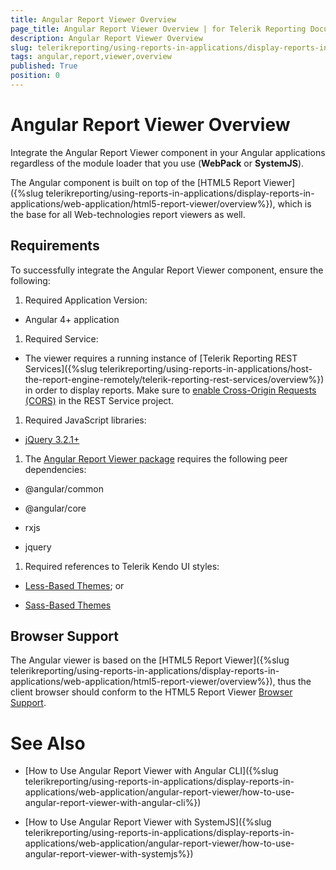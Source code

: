 ```yaml
---
title: Angular Report Viewer Overview
page_title: Angular Report Viewer Overview | for Telerik Reporting Documentation
description: Angular Report Viewer Overview
slug: telerikreporting/using-reports-in-applications/display-reports-in-applications/web-application/angular-report-viewer/angular-report-viewer-overview
tags: angular,report,viewer,overview
published: True
position: 0
---
```


# Angular Report Viewer Overview



Integrate the Angular Report Viewer component in your Angular applications regardless of the module loader that you use         (__WebPack__ or __SystemJS__).       

The Angular component is built on top of the         [HTML5 Report Viewer]({%slug telerikreporting/using-reports-in-applications/display-reports-in-applications/web-application/html5-report-viewer/overview%}), which is the base for all Web-technologies report viewers as well.       

## Requirements

To successfully integrate the Angular Report Viewer component, ensure the following:         

1. Required Application Version:             

* Angular 4+ application                 

1. Required Service:             

* The viewer requires a running instance of [Telerik Reporting REST Services]({%slug telerikreporting/using-reports-in-applications/host-the-report-engine-remotely/telerik-reporting-rest-services/overview%})                   in order to display reports. Make sure to                   [enable Cross-Origin Requests (CORS)](https://docs.microsoft.com/en-us/aspnet/web-api/overview/security/enabling-cross-origin-requests-in-web-api) in the REST Service project.                 

1. Required JavaScript libraries:

* [jQuery 3.2.1+](https://jquery.com/download/)

1. The               [Angular Report Viewer package](https://www.npmjs.com/package/@progress/telerik-angular-report-viewer)               requires the following peer dependencies:             

* @angular/common                 

* @angular/core                 

* rxjs                 

* jquery                 

1. Required references to Telerik Kendo UI styles:

* [Less-Based Themes](https://docs.telerik.com/kendo-ui/styles-and-layout/appearance-styling); or                 

* [Sass-Based Themes](https://docs.telerik.com/kendo-ui/styles-and-layout/sass-themes)

## Browser Support

The Angular viewer is based on the [HTML5 Report Viewer]({%slug telerikreporting/using-reports-in-applications/display-reports-in-applications/web-application/html5-report-viewer/overview%}),           thus the client browser should conform to the HTML5 Report Viewer [Browser Support](143e5c03-e69d-416f-9ac0-85c397b22b8e#browser-support).         

# See Also


 * [How to Use Angular Report Viewer with Angular CLI]({%slug telerikreporting/using-reports-in-applications/display-reports-in-applications/web-application/angular-report-viewer/how-to-use-angular-report-viewer-with-angular-cli%})

 * [How to Use Angular Report Viewer with SystemJS]({%slug telerikreporting/using-reports-in-applications/display-reports-in-applications/web-application/angular-report-viewer/how-to-use-angular-report-viewer-with-systemjs%})
